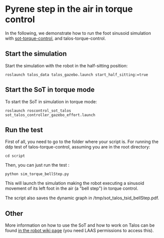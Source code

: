 # Pyrene step in the air in torque control

In the following, we demonstrate how to run the foot sinusoid simulation with  <a href="https://github.com/stack-of-tasks/sot-torque-control">sot-torque-control</a>, and talos-torque-control.

## Start the simulation

Start the simulation with the robot in the half-sitting position:
```
roslaunch talos_data talos_gazebo.launch start_half_sitting:=true
```

## Start the SoT in torque mode

To start the SoT in simulation in torque mode: 
```
roslaunch roscontrol_sot_talos sot_talos_controller_gazebo_effort.launch
```

## Run the test

First of all, you need to go to the folder where your script is.
For running the ddp test of talos-torque-control, assuming you are in the root directory:

```
cd script
```

Then, you can just run the test :

```
python sim_torque_bellStep.py
```

This will launch the simulation making the robot executing a sinusoid movement of its left foot in the air (a "bell step") in torque control. 

The script also saves the dynamic graph in /tmp/sot_talos_tsid_bellStep.pdf.

## Other

More information on how to use the SoT and how to work on Talos can be found <a href="https://wiki.laas.fr/robots/Pyrene">in the robot wiki page</a> (you need LAAS permissions to access this).

